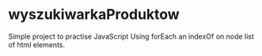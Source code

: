 # wyszukiwarkaProduktow
Simple project to practise JavaScript
Using forEach an indexOf on node list of html elements.
